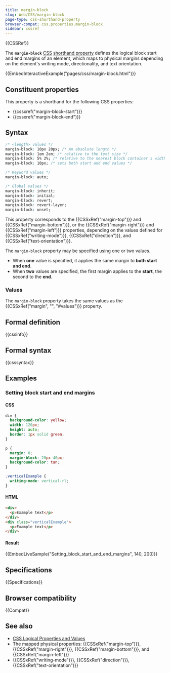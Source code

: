 ```yaml
---
title: margin-block
slug: Web/CSS/margin-block
page-type: css-shorthand-property
browser-compat: css.properties.margin-block
sidebar: cssref
---
```


{{CSSRef}}

The **`margin-block`** [CSS](/en-US/docs/Web/CSS) [shorthand property](/en-US/docs/Web/CSS/Shorthand_properties) defines the logical block start and end margins of an element, which maps to physical margins depending on the element's writing mode, directionality, and text orientation.

{{EmbedInteractiveExample("pages/css/margin-block.html")}}

## Constituent properties

This property is a shorthand for the following CSS properties:

- {{cssxref("margin-block-start")}}
- {{cssxref("margin-block-end")}}

## Syntax

```css
/* <length> values */
margin-block: 10px 20px; /* An absolute length */
margin-block: 1em 2em; /* relative to the text size */
margin-block: 5% 2%; /* relative to the nearest block container's width */
margin-block: 10px; /* sets both start and end values */

/* Keyword values */
margin-block: auto;

/* Global values */
margin-block: inherit;
margin-block: initial;
margin-block: revert;
margin-block: revert-layer;
margin-block: unset;
```

This property corresponds to the {{CSSxRef("margin-top")}} and {{CSSxRef("margin-bottom")}}, or the {{CSSxRef("margin-right")}} and {{CSSxRef("margin-left")}} properties, depending on the values defined for {{CSSxRef("writing-mode")}}, {{CSSxRef("direction")}}, and {{CSSxRef("text-orientation")}}.

The `margin-block` property may be specified using one or two values.

- When **one** value is specified, it applies the same margin to **both start and end**.
- When **two** values are specified, the first margin applies to the **start**, the second to the **end**.

### Values

The `margin-block` property takes the same values as the {{CSSxRef("margin", "", "#values")}} property.

## Formal definition

{{cssinfo}}

## Formal syntax

{{csssyntax}}

## Examples

### Setting block start and end margins

#### CSS

```css
div {
  background-color: yellow;
  width: 120px;
  height: auto;
  border: 1px solid green;
}

p {
  margin: 0;
  margin-block: 20px 40px;
  background-color: tan;
}

.verticalExample {
  writing-mode: vertical-rl;
}
```

#### HTML

```html
<div>
  <p>Example text</p>
</div>
<div class="verticalExample">
  <p>Example text</p>
</div>
```

#### Result

{{EmbedLiveSample("Setting_block_start_and_end_margins", 140, 200)}}

## Specifications

{{Specifications}}

## Browser compatibility

{{Compat}}

## See also

- [CSS Logical Properties and Values](/en-US/docs/Web/CSS/CSS_logical_properties_and_values)
- The mapped physical properties: {{CSSxRef("margin-top")}}, {{CSSxRef("margin-right")}}, {{CSSxRef("margin-bottom")}}, and {{CSSxRef("margin-left")}}
- {{CSSxRef("writing-mode")}}, {{CSSxRef("direction")}}, {{CSSxRef("text-orientation")}}
